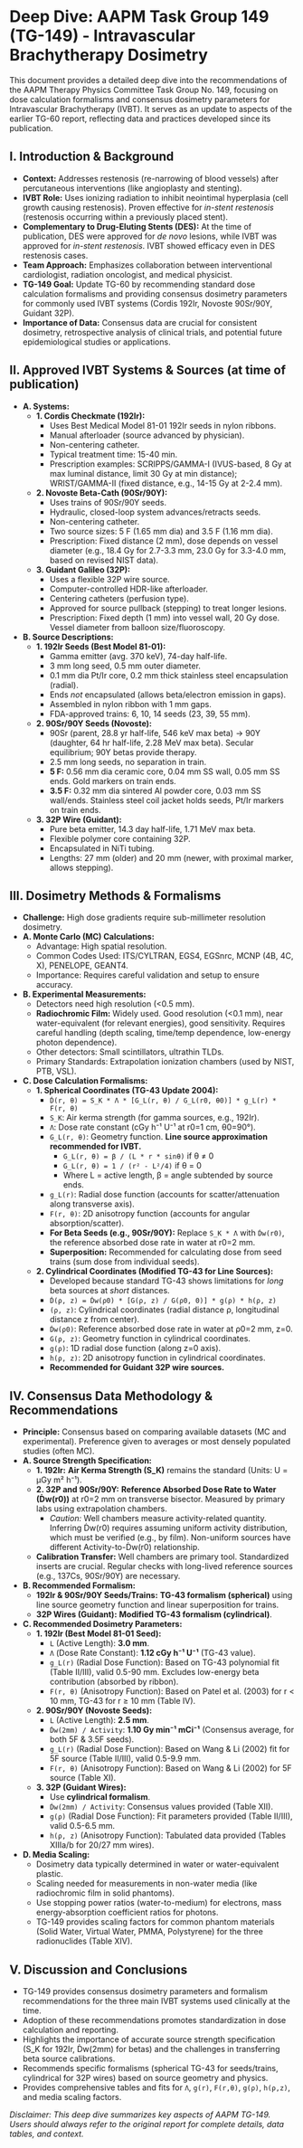 # Deep Dive: AAPM Task Group 149 (TG-149) - Intravascular Brachytherapy Dosimetry

This document provides a detailed deep dive into the recommendations of the AAPM Therapy Physics Committee Task Group No. 149, focusing on dose calculation formalisms and consensus dosimetry parameters for Intravascular Brachytherapy (IVBT). It serves as an update to aspects of the earlier TG-60 report, reflecting data and practices developed since its publication.

## I. Introduction & Background

*   **Context:** Addresses restenosis (re-narrowing of blood vessels) after percutaneous interventions (like angioplasty and stenting).
*   **IVBT Role:** Uses ionizing radiation to inhibit neointimal hyperplasia (cell growth causing restenosis). Proven effective for *in-stent restenosis* (restenosis occurring within a previously placed stent).
*   **Complementary to Drug-Eluting Stents (DES):** At the time of publication, DES were approved for *de novo* lesions, while IVBT was approved for *in-stent restenosis*. IVBT showed efficacy even in DES restenosis cases.
*   **Team Approach:** Emphasizes collaboration between interventional cardiologist, radiation oncologist, and medical physicist.
*   **TG-149 Goal:** Update TG-60 by recommending standard dose calculation formalisms and providing consensus dosimetry parameters for commonly used IVBT systems (Cordis 192Ir, Novoste 90Sr/90Y, Guidant 32P).
*   **Importance of Data:** Consensus data are crucial for consistent dosimetry, retrospective analysis of clinical trials, and potential future epidemiological studies or applications.

## II. Approved IVBT Systems & Sources (at time of publication)

*   **A. Systems:**
    *   **1. Cordis Checkmate (192Ir):**
        *   Uses Best Medical Model 81-01 192Ir seeds in nylon ribbons.
        *   Manual afterloader (source advanced by physician).
        *   Non-centering catheter.
        *   Typical treatment time: 15-40 min.
        *   Prescription examples: SCRIPPS/GAMMA-I (IVUS-based, 8 Gy at max luminal distance, limit 30 Gy at min distance); WRIST/GAMMA-II (fixed distance, e.g., 14-15 Gy at 2-2.4 mm).
    *   **2. Novoste Beta-Cath (90Sr/90Y):**
        *   Uses trains of 90Sr/90Y seeds.
        *   Hydraulic, closed-loop system advances/retracts seeds.
        *   Non-centering catheter.
        *   Two source sizes: 5 F (1.65 mm dia) and 3.5 F (1.16 mm dia).
        *   Prescription: Fixed distance (2 mm), dose depends on vessel diameter (e.g., 18.4 Gy for 2.7-3.3 mm, 23.0 Gy for 3.3-4.0 mm, based on revised NIST data).
    *   **3. Guidant Galileo (32P):**
        *   Uses a flexible 32P wire source.
        *   Computer-controlled HDR-like afterloader.
        *   Centering catheters (perfusion type).
        *   Approved for source pullback (stepping) to treat longer lesions.
        *   Prescription: Fixed depth (1 mm) into vessel wall, 20 Gy dose. Vessel diameter from balloon size/fluoroscopy.
*   **B. Source Descriptions:**
    *   **1. 192Ir Seeds (Best Model 81-01):**
        *   Gamma emitter (avg. 370 keV), 74-day half-life.
        *   3 mm long seed, 0.5 mm outer diameter.
        *   0.1 mm dia Pt/Ir core, 0.2 mm thick stainless steel encapsulation (radial).
        *   Ends *not* encapsulated (allows beta/electron emission in gaps).
        *   Assembled in nylon ribbon with 1 mm gaps.
        *   FDA-approved trains: 6, 10, 14 seeds (23, 39, 55 mm).
    *   **2. 90Sr/90Y Seeds (Novoste):**
        *   90Sr (parent, 28.8 yr half-life, 546 keV max beta) -> 90Y (daughter, 64 hr half-life, 2.28 MeV max beta). Secular equilibrium; 90Y betas provide therapy.
        *   2.5 mm long seeds, no separation in train.
        *   **5 F:** 0.56 mm dia ceramic core, 0.04 mm SS wall, 0.05 mm SS ends. Gold markers on train ends.
        *   **3.5 F:** 0.32 mm dia sintered Al powder core, 0.03 mm SS wall/ends. Stainless steel coil jacket holds seeds, Pt/Ir markers on train ends.
    *   **3. 32P Wire (Guidant):**
        *   Pure beta emitter, 14.3 day half-life, 1.71 MeV max beta.
        *   Flexible polymer core containing 32P.
        *   Encapsulated in NiTi tubing.
        *   Lengths: 27 mm (older) and 20 mm (newer, with proximal marker, allows stepping).

## III. Dosimetry Methods & Formalisms

*   **Challenge:** High dose gradients require sub-millimeter resolution dosimetry.
*   **A. Monte Carlo (MC) Calculations:**
    *   Advantage: High spatial resolution.
    *   Common Codes Used: ITS/CYLTRAN, EGS4, EGSnrc, MCNP (4B, 4C, X), PENELOPE, GEANT4.
    *   Importance: Requires careful validation and setup to ensure accuracy.
*   **B. Experimental Measurements:**
    *   Detectors need high resolution (<0.5 mm).
    *   **Radiochromic Film:** Widely used. Good resolution (<0.1 mm), near water-equivalent (for relevant energies), good sensitivity. Requires careful handling (depth scaling, time/temp dependence, low-energy photon dependence).
    *   Other detectors: Small scintillators, ultrathin TLDs.
    *   Primary Standards: Extrapolation ionization chambers (used by NIST, PTB, VSL).
*   **C. Dose Calculation Formalisms:**
    *   **1. Spherical Coordinates (TG-43 Update 2004):**
        *   `Ḋ(r, θ) = S_K * Λ * [G_L(r, θ) / G_L(r0, θ0)] * g_L(r) * F(r, θ)`
        *   `S_K`: Air kerma strength (for gamma sources, e.g., 192Ir).
        *   `Λ`: Dose rate constant (cGy h⁻¹ U⁻¹ at r0=1 cm, θ0=90°).
        *   `G_L(r, θ)`: Geometry function. **Line source approximation recommended for IVBT.**
            *   `G_L(r, θ) = β / (L * r * sinθ)` if θ ≠ 0
            *   `G_L(r, θ) = 1 / (r² - L²/4)` if θ = 0
            *   Where L = active length, β = angle subtended by source ends.
        *   `g_L(r)`: Radial dose function (accounts for scatter/attenuation along transverse axis).
        *   `F(r, θ)`: 2D anisotropy function (accounts for angular absorption/scatter).
        *   **For Beta Seeds (e.g., 90Sr/90Y):** Replace `S_K * Λ` with `Ḋw(r0)`, the reference absorbed dose rate in water at r0=2 mm.
        *   **Superposition:** Recommended for calculating dose from seed trains (sum dose from individual seeds).
    *   **2. Cylindrical Coordinates (Modified TG-43 for Line Sources):**
        *   Developed because standard TG-43 shows limitations for *long* beta sources at *short* distances.
        *   `Ḋ(ρ, z) = Ḋw(ρ0) * [G(ρ, z) / G(ρ0, 0)] * g(ρ) * h(ρ, z)`
        *   `(ρ, z)`: Cylindrical coordinates (radial distance ρ, longitudinal distance z from center).
        *   `Ḋw(ρ0)`: Reference absorbed dose rate in water at ρ0=2 mm, z=0.
        *   `G(ρ, z)`: Geometry function in cylindrical coordinates.
        *   `g(ρ)`: 1D radial dose function (along z=0 axis).
        *   `h(ρ, z)`: 2D anisotropy function in cylindrical coordinates.
        *   **Recommended for Guidant 32P wire sources.**

## IV. Consensus Data Methodology & Recommendations

*   **Principle:** Consensus based on comparing available datasets (MC and experimental). Preference given to averages or most densely populated studies (often MC).
*   **A. Source Strength Specification:**
    *   **1. 192Ir:** **Air Kerma Strength (S_K)** remains the standard (Units: U = µGy m² h⁻¹).
    *   **2. 32P and 90Sr/90Y:** **Reference Absorbed Dose Rate to Water (Ḋw(r0))** at r0=2 mm on transverse bisector. Measured by primary labs using extrapolation chambers.
        *   *Caution:* Well chambers measure activity-related quantity. Inferring Ḋw(r0) requires assuming uniform activity distribution, which must be verified (e.g., by film). Non-uniform sources have different Activity-to-Ḋw(r0) relationship.
    *   **Calibration Transfer:** Well chambers are primary tool. Standardized inserts are crucial. Regular checks with long-lived reference sources (e.g., 137Cs, 90Sr/90Y) are necessary.
*   **B. Recommended Formalism:**
    *   **192Ir & 90Sr/90Y Seeds/Trains:** **TG-43 formalism (spherical)** using line source geometry function and linear superposition for trains.
    *   **32P Wires (Guidant):** **Modified TG-43 formalism (cylindrical)**.
*   **C. Recommended Dosimetry Parameters:**
    *   **1. 192Ir (Best Model 81-01 Seed):**
        *   `L` (Active Length): **3.0 mm**.
        *   `Λ` (Dose Rate Constant): **1.12 cGy h⁻¹ U⁻¹** (TG-43 value).
        *   `g_L(r)` (Radial Dose Function): Based on TG-43 polynomial fit (Table II/III), valid 0.5-90 mm. Excludes low-energy beta contribution (absorbed by ribbon).
        *   `F(r, θ)` (Anisotropy Function): Based on Patel et al. (2003) for r < 10 mm, TG-43 for r ≥ 10 mm (Table IV).
    *   **2. 90Sr/90Y (Novoste Seeds):**
        *   `L` (Active Length): **2.5 mm**.
        *   `Ḋw(2mm) / Activity`: **1.10 Gy min⁻¹ mCi⁻¹** (Consensus average, for both 5F & 3.5F seeds).
        *   `g_L(r)` (Radial Dose Function): Based on Wang & Li (2002) fit for 5F source (Table II/III), valid 0.5-9.9 mm.
        *   `F(r, θ)` (Anisotropy Function): Based on Wang & Li (2002) for 5F source (Table XI).
    *   **3. 32P (Guidant Wires):**
        *   Use **cylindrical formalism**.
        *   `Ḋw(2mm) / Activity`: Consensus values provided (Table XII).
        *   `g(ρ)` (Radial Dose Function): Fit parameters provided (Table II/III), valid 0.5-6.5 mm.
        *   `h(ρ, z)` (Anisotropy Function): Tabulated data provided (Tables XIIIa/b for 20/27 mm wires).
*   **D. Media Scaling:**
    *   Dosimetry data typically determined in water or water-equivalent plastic.
    *   Scaling needed for measurements in non-water media (like radiochromic film in solid phantoms).
    *   Use stopping power ratios (water-to-medium) for electrons, mass energy-absorption coefficient ratios for photons.
    *   TG-149 provides scaling factors for common phantom materials (Solid Water, Virtual Water, PMMA, Polystyrene) for the three radionuclides (Table XIV).

## V. Discussion and Conclusions

*   TG-149 provides consensus dosimetry parameters and formalism recommendations for the three main IVBT systems used clinically at the time.
*   Adoption of these recommendations promotes standardization in dose calculation and reporting.
*   Highlights the importance of accurate source strength specification (S_K for 192Ir, Ḋw(2mm) for betas) and the challenges in transferring beta source calibrations.
*   Recommends specific formalisms (spherical TG-43 for seeds/trains, cylindrical for 32P wires) based on source geometry and physics.
*   Provides comprehensive tables and fits for `Λ`, `g(r)`, `F(r,θ)`, `g(ρ)`, `h(ρ,z)`, and media scaling factors.

*Disclaimer: This deep dive summarizes key aspects of AAPM TG-149. Users should always refer to the original report for complete details, data tables, and context.*
